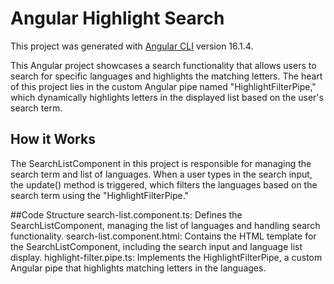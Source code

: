 
# Angular Highlight Search

This project was generated with [Angular CLI](https://github.com/angular/angular-cli) version 16.1.4.

This Angular project showcases a search functionality that allows users to search for specific languages and highlights the matching letters. The heart of this project lies in the custom Angular pipe named "HighlightFilterPipe," which dynamically highlights letters in the displayed list based on the user's search term.

## How it Works
The SearchListComponent in this project is responsible for managing the search term and list of languages. When a user types in the search input, the update() method is triggered, which filters the languages based on the search term using the "HighlightFilterPipe."

##Code Structure
search-list.component.ts: Defines the SearchListComponent, managing the list of languages and handling search functionality.
search-list.component.html: Contains the HTML template for the SearchListComponent, including the search input and language list display.
highlight-filter.pipe.ts: Implements the HighlightFilterPipe, a custom Angular pipe that highlights matching letters in the languages.
